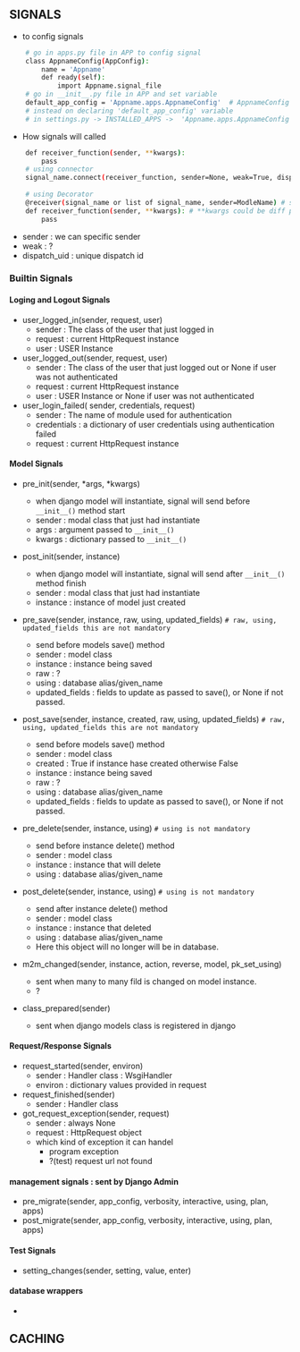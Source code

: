 ## SIGNALS
- to config signals 
```bash
    # go in apps.py file in APP to config signal 
    class AppnameConfig(AppConfig):
        name = 'Appname'
        def ready(self):
            import Appname.signal_file
    # go in __init__.py file in APP and set variable 
    default_app_config = 'Appname.apps.AppnameConfig'  # AppnameConfig class name in apps.py
    # instead on declaring 'default_app_config' variable
    # in settings.py -> INSTALLED_APPS ->  'Appname.apps.AppnameConfig' this stad of only Appname
```

- How signals will called
```bash
    def receiver_function(sender, **kwargs):
        pass
    # using connector 
    signal_name.connect(receiver_function, sender=None, weak=True, dispatch_uid=None) # weak=True, dispatch_uid=None optional
    
    # using Decorator 
    @receiver(signal_name or list of signal_name, sender=ModleName) # sender can be any thing 
    def receiver_function(sender, **kwargs): # **kwargs could be diff params for diff signals 
        pass
```
- sender : we can specific sender
- weak : ?
- dispatch_uid : unique dispatch id


### Builtin Signals
#### Loging and Logout Signals
- user_logged_in(sender, request, user)
  - sender : The class of the user that just logged in 
  - request : current HttpRequest instance
  - user : USER Instance 
- user_logged_out(sender, request, user)
  - sender : The class of the user that just logged out or None if user was not authenticated  
  - request : current HttpRequest instance
  - user : USER Instance or None if user was not authenticated  
- user_login_failed( sender, credentials, request)
  - sender : The name of module used for authentication
  - credentials : a dictionary of user credentials using authentication failed
  - request : current HttpRequest instance


#### Model Signals
- pre_init(sender, *args, *kwargs)
  - when django model will instantiate, signal will send before `__init__()` method start
  - sender : modal class that just had instantiate 
  - args : argument passed to `__init__()`
  - kwargs : dictionary  passed to `__init__()`

- post_init(sender, instance)
  - when django model will instantiate, signal will send after `__init__()` method finish
  - sender : modal class that just had instantiate 
  - instance : instance of model just created 

- pre_save(sender, instance, raw, using, updated_fields) `# raw, using, updated_fields this are not mandatory`
  - send before models save() method
  - sender : model class
  - instance : instance being saved
  - raw : ?
  - using : database alias/given_name 
  - updated_fields : fields to update as passed to save(), or None if not passed.

- post_save(sender, instance, created, raw, using, updated_fields)  `# raw, using, updated_fields this are not mandatory`
  - send before models save() method
  - sender : model class
  - created : True if instance hase created otherwise False
  - instance : instance being saved
  - raw : ?
  - using : database alias/given_name 
  - updated_fields : fields to update as passed to save(), or None if not passed.

- pre_delete(sender, instance, using) `# using is not mandatory`
  - send before instance delete() method
  - sender : model class
  - instance : instance that will delete 
  - using : database alias/given_name 

- post_delete(sender, instance, using) `# using is not mandatory`
  - send after instance delete() method
  - sender : model class
  - instance : instance that deleted 
  - using : database alias/given_name 
  - Here this object will no longer will be in database.

- m2m_changed(sender, instance, action, reverse, model, pk_set_using)
  - sent when many to many fild is changed on model instance.
  - ?

- class_prepared(sender)
  - sent when django models class is registered in django 


#### Request/Response Signals
- request_started(sender, environ)
  - sender : Handler class : WsgiHandler
  - environ : dictionary values provided in request
- request_finished(sender)
  - sender : Handler class
- got_request_exception(sender, request)
  - sender : always None
  - request : HttpRequest object
  - which kind of exception it can handel 
    - program exception
    - ?(test) request url not found


#### management signals : sent by Django Admin
- pre_migrate(sender, app_config, verbosity, interactive, using, plan, apps)
- post_migrate(sender, app_config, verbosity, interactive, using, plan, apps)


#### Test Signals 
- setting_changes(sender, setting, value, enter)


#### database wrappers
- 


## CACHING

